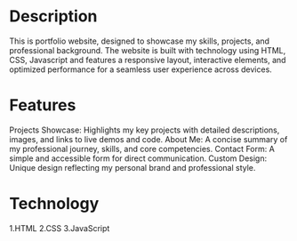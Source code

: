 # Description
This is portfolio website, designed to showcase my skills, projects, and professional background. The website is built with technology using HTML, CSS, Javascript and features a responsive layout, interactive elements, and optimized performance for a seamless user experience across devices.

# Features

Projects Showcase: Highlights my key projects with detailed descriptions, images, and links to live demos and code.
About Me: A concise summary of my professional journey, skills, and core competencies.
Contact Form: A simple and accessible form for direct communication.
Custom Design: Unique design reflecting my personal brand and professional style.

# Technology
1.HTML
2.CSS
3.JavaScript
